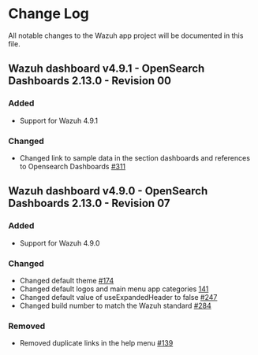 # Change Log

All notable changes to the Wazuh app project will be documented in this file.

## Wazuh dashboard v4.9.1 - OpenSearch Dashboards 2.13.0 - Revision 00

### Added

- Support for Wazuh 4.9.1

### Changed

- Changed link to sample data in the section dashboards and references to Opensearch Dashboards [#311](https://github.com/wazuh/wazuh-dashboard/pull/311)

## Wazuh dashboard v4.9.0 - OpenSearch Dashboards 2.13.0 - Revision 07

### Added

- Support for Wazuh 4.9.0

### Changed

- Changed default theme [#174](https://github.com/wazuh/wazuh-dashboard/pull/174)
- Changed default logos and main menu app categories [141](https://github.com/wazuh/wazuh-dashboard/pull/141)
- Changed default value of useExpandedHeader to false [#247](https://github.com/wazuh/wazuh-dashboard/pull/247)
- Changed build number to match the Wazuh standard [#284](https://github.com/wazuh/wazuh-dashboard/pull/284)

### Removed

- Removed duplicate links in the help menu [#139](https://github.com/wazuh/wazuh-dashboard/pull/139)
